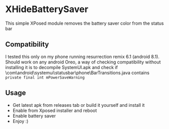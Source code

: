 # XHideBatterySaver
This simple XPosed module removes the battery saver color from the status bar 

## Compatibility
I tested this only on my phone running resurrection remix 6.1 (android 8.1). \
Should work on any android Oreo, a way of checking compatibility without installing it is to decompile SystemUI.apk and check if \com\android\systemui\statusbar\phone\BarTransitions.java contains `private final int mPowerSaveWarning` 

## Usage
- Get latest apk from releases tab or build it yourself and install it
- Enable from Xposed installer and reboot
- Enable battery saver
- Enjoy :)
